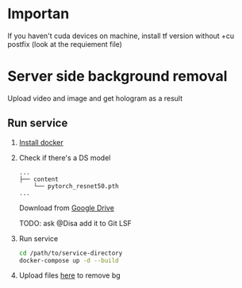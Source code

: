 # Importan

If you haven't cuda devices on machine, install tf version without +cu postfix (look at the requiement file)

# Server side background removal

Upload video and image and get hologram as a result

## Run service

1. [Install docker](https://docs.docker.com/v17.09/engine/installation/)


2. Check if there's a DS model
    ```text
    ...
    ├── content
        └── pytorch_resnet50.pth
   ...
    ``` 
   Download from [Google Drive](https://drive.google.com/drive/mobile/folders/1cbetlrKREitIgjnIikG1HdM4x72FtgBh?usp=sharing)
   
   TODO: ask @Disa add it to Git LSF


3. Run  service
    ```bash
    cd /path/to/service-directory
    docker-compose up -d --build 
    ``` 

4. Upload files [here](http://localhost:9090/upload) to remove bg


